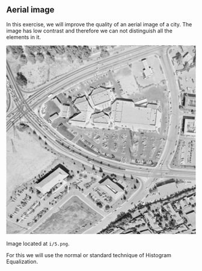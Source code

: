 ## Aerial image

In this exercise, we will improve the quality of an aerial image of a city. The image has low contrast and therefore we can not distinguish all the elements in it.

![Aerial image, airport taken from the air](i/5.png)

Image located at `i/5.png`.

<!-- Image loaded as `image_aerial`. -->

For this we will use the normal or standard technique of Histogram Equalization.
<!-- 
### Instructions

- Import the required module from scikit-image.

- Use the histogram equalization function from the module previously imported.

- Show the resulting image.
 -->